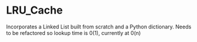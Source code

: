 LRU_Cache
=========

Incorporates a Linked List built from scratch and a Python dictionary. Needs to be refactored so lookup time is 0(1), currently at 0(n) 
